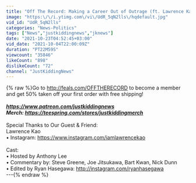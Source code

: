 ```yaml
---
title: "Off The Record: Making a Career Out of Outrage (ft. Lawrence Kao)"
image: "https:\/\/i.ytimg.com\/vi\/UdR_5qN2lls\/hqdefault.jpg"
vid_id: "UdR_5qN2lls"
categories: "News-Politics"
tags: ["News","justkiddingnews","jknews"]
date: "2021-10-23T04:52:45+03:00"
vid_date: "2021-10-04T22:00:09Z"
duration: "PT22M59S"
viewcount: "35846"
likeCount: "898"
dislikeCount: "72"
channel: "JustKiddingNews"
---
```

{% raw %}Go to <a rel="nofollow" target="blank" href="http://feals.com/OFFTHERECORD">http://feals.com/OFFTHERECORD</a> to become a member and get 50% taken off your first order with free shipping!<br />___________________________________________________________<br /><a rel="nofollow" target="blank" href="https://www.patreon.com/justkiddingnews">https://www.patreon.com/justkiddingnews</a><br />Merch: <a rel="nofollow" target="blank" href="https://teespring.com/stores/justkiddingmerch">https://teespring.com/stores/justkiddingmerch</a><br />___________________________________________________________<br />Special Thanks to Our Guest &amp; Friend:<br />Lawrence Kao<br />• Instagram: <a rel="nofollow" target="blank" href="https://www.instagram.com/iamlawrencekao">https://www.instagram.com/iamlawrencekao</a><br /><br />Cast:<br />• Hosted by Anthony Lee <br />• Commentary by: Steve Greene, Joe Jitsukawa, Bart Kwan, Nick Dunn<br />• Edited by Ryan Hasegawa: <a rel="nofollow" target="blank" href="http://instagram.com/ryanhasegawa">http://instagram.com/ryanhasegawa</a><br />---{% endraw %}

